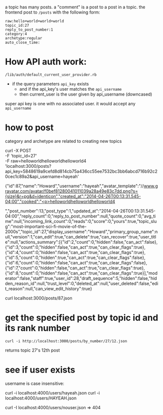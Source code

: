 a topic has many posts. a "comment" is a post to a post in a topic. the frontend post to `/posts` with the following form:

```
raw:hello+world+world+world
topic_id:27
reply_to_post_number:1
category:4
archetype:regular
auto_close_time:
```

# How API auth work:

`/lib/auth/default_current_user_provider.rb`

+ if the query parameters `api_key` exists
  + and if the api_key's user matches the `api_username`
  + then current_user is the user given by api_username (downcased)

super api key is one with no associated user. it would accept any `api_username`

# how to post

category and archetype are related to creating new topics

curl -X POST \
  -F 'topic_id=27' \
  -F raw=helloworldhelloworldhelloworld4 \
  'localhost:3000/posts?api_key=5848619a9cefd8d814cb75a436cc55ee7532bc3bb6abcd716b92c20cec1c89a2&api_username=hayeah'

{"id":87,"name":"Howard","username":"hayeah","avatar_template":"//www.gravatar.com/avatar/f0bef81280041011039a28a49e83c7dd.png?s={size}&r=pg&d=identicon","created_at":"2014-04-26T00:13:31.545-04:00","cooked":"<p>helloworldhelloworldhelloworld4</p>","post_number":13,"post_type":1,"updated_at":"2014-04-26T00:13:31.545-04:00","reply_count":0,"reply_to_post_number":null,"quote_count":0,"avg_time":null,"incoming_link_count":0,"reads":0,"score":0,"yours":true,"topic_slug":"most-important-sci-fi-movie-of-the-2000s","topic_id":27,"display_username":"Howard","primary_group_name":null,"version":1,"can_edit":true,"can_delete":true,"can_recover":true,"user_title":null,"actions_summary":[{"id":2,"count":0,"hidden":false,"can_act":false},{"id":3,"count":0,"hidden":false,"can_act":true,"can_clear_flags":true},{"id":4,"count":0,"hidden":false,"can_act":true,"can_clear_flags":true},{"id":5,"count":0,"hidden":true,"can_act":true,"can_clear_flags":false},{"id":6,"count":0,"hidden":false,"can_act":true,"can_clear_flags":false},{"id":7,"count":0,"hidden":false,"can_act":true,"can_clear_flags":true},{"id":8,"count":0,"hidden":false,"can_act":true,"can_clear_flags":true}],"moderator":false,"staff":true,"user_id":28,"draft_sequence":5,"hidden":false,"hidden_reason_id":null,"trust_level":0,"deleted_at":null,"user_deleted":false,"edit_reason":null,"can_view_edit_history":true}

curl localhost:3000/posts/87.json

# get the specified post by topic id and its rank number


`curl -i http://localhost:3000/posts/by_number/27/12.json`

returns topic 27's 12th post

# see if user exists

username is case insensitive:

curl -i localhost:4000/users/hayeah.json
curl -i localhost:4000/users/HAYEAH.json


curl -I localhost:4000/users/nouser.json => 404